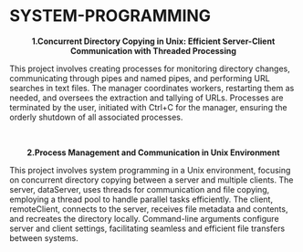 # SYSTEM-PROGRAMMING

**<p align=center>1.Concurrent Directory Copying in Unix: Efficient Server-Client Communication with Threaded Processing**
<br>

This project involves creating processes for monitoring directory changes, communicating through pipes and named pipes, and performing URL searches in text files. The manager coordinates workers, restarting them as needed, and oversees the extraction and tallying of URLs. Processes are terminated by the user, initiated with Ctrl+C for the manager, ensuring the orderly shutdown of all associated processes.

<br>

**<p align=center>2.Process Management and Communication in Unix Environment**
<br>

This project involves system programming in a Unix environment, focusing on concurrent directory copying between a server and multiple clients. The server, dataServer, uses threads for communication and file copying, employing a thread pool to handle parallel tasks efficiently. The client, remoteClient, connects to the server, receives file metadata and contents, and recreates the directory locally. Command-line arguments configure server and client settings, facilitating seamless and efficient file transfers between systems.
